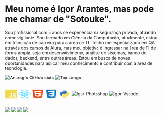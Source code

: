 # Meu nome é Igor Arantes, mas pode me chamar de "Sotouke".

Sou profissional com 5 anos de experiência na segurança privada, atuando como vigilante. Sou formado em Ciência da Computação, atualmente, estou em transição de carreira para a área de TI. Tenho me especializado em QA através dos cursos da Alura, mas meu objetivo é ingressar na área de TI de forma ampla, seja em desenvolvimento, análise de sistemas, banco de dados, backend, entre outras áreas. Estou em busca de novas oportunidades para aplicar meu conhecimento e contribuir com a área de tecnologia.



![Anurag's GitHub stats](https://github-readme-stats.vercel.app/api?username=Sotouke&show_icons=true&theme=dark)
![Top Langs](https://github-readme-stats.vercel.app/api/top-langs/?username=Sotouke&layout=compact&theme=dark)



<div style="display: inline_block"><br>
  <img align="center" alt="Igor-Js" height="30" width="40" src="https://raw.githubusercontent.com/devicons/devicon/master/icons/javascript/javascript-plain.svg">
  <img align="center" alt="Igor-React" height="30" width="40" src="https://raw.githubusercontent.com/devicons/devicon/master/icons/react/react-original.svg">
  <img align="center" alt="Igor-HTML" height="30" width="40" src="https://raw.githubusercontent.com/devicons/devicon/master/icons/html5/html5-original.svg">
  <img align="center" alt="Igor-CSS" height="30" width="40" src="https://raw.githubusercontent.com/devicons/devicon/master/icons/css3/css3-original.svg">
  <img align="center" alt="Igor-Python" height="30" width="40" src="https://raw.githubusercontent.com/devicons/devicon/master/icons/python/python-original.svg">
  <img align="center" alt="Igor-Photoshop" height="30" width="40" src="https://cdn.jsdelivr.net/gh/devicons/devicon/icons/photoshop/photoshop-plain.svg">
  <img align="center" alt="Igor-Vscode" height="30" width="40" src="https://cdn.jsdelivr.net/gh/devicons/devicon/icons/vscode/vscode-plain.svg">
  </div>
  
  ##
 
<div> 
  <a href="https://www.linkedin.com/in/igor-arantes/" target="_blank"><img src="https://img.shields.io/badge/-LinkedIn-%230077B5?style=for-the-badge&logo=linkedin&logoColor=white" target="_blank"></a> 
  <a href="https://www.instagram.com/arantes_igor/" target="_blank"><img src="https://img.shields.io/badge/-Instagram-%23E4405F?style=for-the-badge&logo=instagram&logoColor=white" target="_blank"></a>
 	<a href="https://www.twitch.tv/sotouke_" target="_blank"><img src="https://img.shields.io/badge/Twitch-9146FF?style=for-the-badge&logo=twitch&logoColor=white" target="_blank"></a>
  <a href ="[sotouke06@gmail.com](https://mail.google.com/mail/u/0/?ogbl#inbox?compose=GTvVlcSKjDVvGtDBQwjJshxWbfQTmFWVBQDZHZpnnjXGdxQHPNGSVBmWrwDshrBQwbLtQtHQLzhxH)"><img src="https://img.shields.io/badge/-Gmail-%23333?style=for-the-badge&logo=gmail&logoColor=white" target="_blank"></a>
</div>
